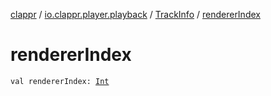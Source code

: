 [clappr](../../index.md) / [io.clappr.player.playback](../index.md) / [TrackInfo](index.md) / [rendererIndex](./renderer-index.md)

# rendererIndex

`val rendererIndex: `[`Int`](https://kotlinlang.org/api/latest/jvm/stdlib/kotlin/-int/index.html)